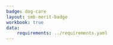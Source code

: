 ```yaml
---
badge: dog-care
layout: smb-merit-badge
workbook: true
data:
    requirements: ../requirements.yaml
---
```

